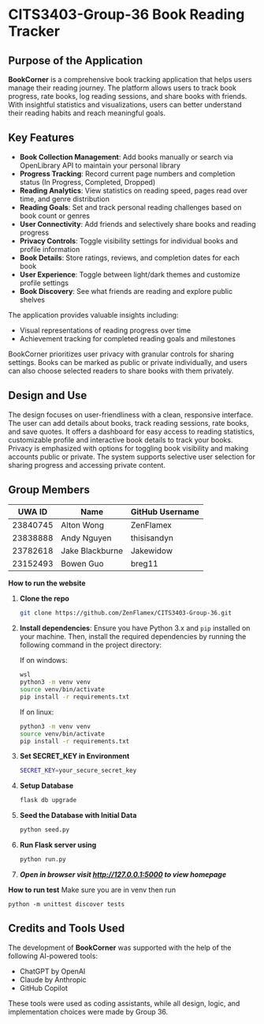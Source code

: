 # CITS3403-Group-36 Book Reading Tracker

## Purpose of the Application

**BookCorner** is a comprehensive book tracking application that helps users manage their reading journey. The platform allows users to track book progress, rate books, log reading sessions, and share books with friends. With insightful statistics and visualizations, users can better understand their reading habits and reach meaningful goals.

## Key Features

- **Book Collection Management**: Add books manually or search via OpenLibrary API to maintain your personal library
- **Progress Tracking**: Record current page numbers and completion status (In Progress, Completed, Dropped)
- **Reading Analytics**: View statistics on reading speed, pages read over time, and genre distribution
- **Reading Goals**: Set and track personal reading challenges based on book count or genres
- **User Connectivity**: Add friends and selectively share books and reading progress
- **Privacy Controls**: Toggle visibility settings for individual books and profile information
- **Book Details**: Store ratings, reviews, and completion dates for each book
- **User Experience**: Toggle between light/dark themes and customize profile settings
- **Book Discovery**: See what friends are reading and explore public shelves

The application provides valuable insights including:

- Visual representations of reading progress over time
- Achievement tracking for completed reading goals and milestones

BookCorner prioritizes user privacy with granular controls for sharing settings. Books can be marked as public or private individually, and users can also choose selected readers to share books with them privately.


## Design and Use

The design focuses on user-friendliness with a clean, responsive interface. The user can add details about books, track reading sessions, rate books, and save quotes. It offers a dashboard for easy access to reading statistics, customizable profile and interactive book details to track your books. Privacy is emphasized with options for toggling book visibility and making accounts public or private. The system supports selective user selection for sharing progress and accessing private content.

## Group Members

| **UWA ID** | **Name**        | **GitHub Username** |
| ---------- | --------------- | ------------------- |
| 23840745   | Alton Wong      | ZenFlamex           |
| 23838888   | Andy Nguyen     | thisisandyn         |
| 23782618   | Jake Blackburne | Jakewidow           |
| 23152493   | Bowen Guo       | breg11              |


**How to run the website**
1. **Clone the repo**

   ```bash
   git clone https://github.com/ZenFlamex/CITS3403-Group-36.git
   ```

2. **Install dependencies**:
   Ensure you have Python 3.x and `pip` installed on your machine. Then, install the required dependencies by running the following command in the project directory:

   If on windows:

   ```bash
   wsl
   python3 -m venv venv
   source venv/bin/activate
   pip install -r requirements.txt
   ```

   If on linux:

   ```bash
   python3 -m venv venv
   source venv/bin/activate
   pip install -r requirements.txt
   ```

3. **Set SECRET_KEY in Environment**

   ```bash
   SECRET_KEY=your_secure_secret_key
   ```

4. **Setup Database**

   ```bash
   flask db upgrade
   ```

5. **Seed the Database with Initial Data**

   ```bash
   python seed.py
   ```

6. **Run Flask server using**

   ```bash
   python run.py
   ```

7. **_Open in browser visit http://127.0.0.1:5000 to view homepage_**


**How to run test**
Make sure you are in venv then run 
```
python -m unittest discover tests
```


## Credits and Tools Used

The development of **BookCorner** was supported with the help of the following AI-powered tools:

- ChatGPT by OpenAI
- Claude by Anthropic
- GitHub Copilot

These tools were used as coding assistants, while all design, logic, and implementation choices were made by Group 36.

